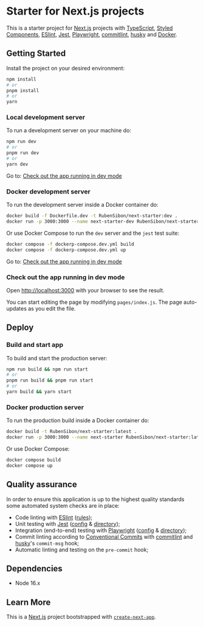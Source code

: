 # Starter for Next.js projects

This is a starter project for [Next.js](https://nextjs.org/) projects with [TypeScript](https://www.typescriptlang.org/), [Styled Components](https://styled-components.com/), [ESlint](https://eslint.org/), [Jest](https://jestjs.io/), [Playwright](https://playwright.dev/), [commitlint](https://commitlint.js.org/#/), [husky](https://typicode.github.io/husky/#/) and [Docker](https://www.docker.com/).

## Getting Started

Install the project on your desired environment:

```sh
npm install
# or
pnpm install
# or
yarn
```

### Local development server

To run a development server on your machine do:

```sh
npm run dev
# or
pnpm run dev
# or
yarn dev
```

Go to: [Check out the app running in dev mode](#check-out-the-app-running-in-dev-mode)

### Docker development server

To run the development server inside a Docker container do:

```sh
docker build -f Dockerfile.dev -t RubenSibon/next-starter:dev .
docker run -p 3000:3000 --name next-starter-dev RubenSibon/next-starter:dev
```

Or use Docker Compose to run the `dev` server and the `jest` test suite:

```sh
docker compose -f dockerp-compose.dev.yml build
docker compose -f dockerp-compose.dev.yml up
```

Go to: [Check out the app running in dev mode](#check-out-the-app-running-in-dev-mode)

### Check out the app running in dev mode

Open [http://localhost:3000](http://localhost:3000) with your browser to see the result.

You can start editing the page by modifying `pages/index.js`. The page auto-updates as you edit the file.

## Deploy

### Build and start app

To build and start the production server:

```bash
npm run build && npm run start
# or
pnpm run build && pnpm run start
# or
yarn build && yarn start
```

### Docker production server

To run the production build inside a Docker container do:

```sh
docker build -t RubenSibon/next-starter:latest .
docker run -p 3000:3000 --name next-starter RubenSibon/next-starter:latest
```

Or use Docker Compose:

```sh
docker compose build
docker compose up
```

## Quality assurance

In order to ensure this application is up to the highest quality standards some automated system checks are in place:

- Code linting with [ESlint](https://eslint.org/) ([rules](.eslintrc.json));
- Unit testing with [Jest](https://jestjs.io/) ([config](jest.config.js) & [directory](tests/jest));
- Integration (end-to-end) testing with [Playwright](https://playwright.dev/) ([config](playwright.config.ts) & [directory](tests/playwright));
- Commit linting according to [Conventional Commits](https://www.conventionalcommits.org/en/v1.0.0/) with [commitlint](https://commitlint.js.org/#/) and [husky](https://typicode.github.io/husky/#/)'s `commit-msg` hook;
- Automatic linting and testing on the `pre-commit` hook;

## Dependencies

- Node 16.x

## Learn More

This is a [Next.js](https://nextjs.org/) project bootstrapped with [`create-next-app`](https://github.com/vercel/next.js/tree/canary/packages/create-next-app).
